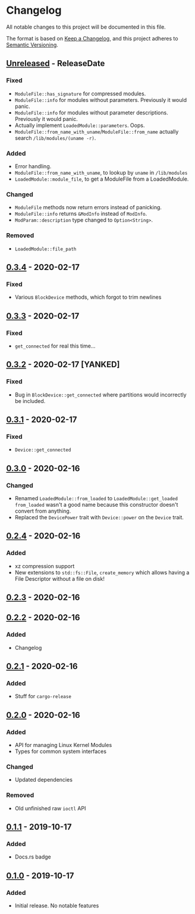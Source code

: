# Changelog

All notable changes to this project will be documented in this file.

The format is based on [Keep a Changelog](https://keepachangelog.com/en/1.1.0/),
and this project adheres to [Semantic Versioning](https://semver.org/spec/v2.0.0.html).

<!-- next-header -->

## [Unreleased] - ReleaseDate

### Fixed

- `ModuleFile::has_signature` for compressed modules.
- `ModuleFile::info` for modules without parameters. Previously it would panic.
- `ModuleFile::info` for modules without parameter descriptions. Previously it would panic.
- Actually implement `LoadedModule::parameters`. Oops.
- `ModuleFile::from_name_with_uname`/`ModuleFile::from_name` actually search `/lib/modules/(uname -r)`.

### Added

- Error handling.
- `ModuleFile::from_name_with_uname`, to lookup by `uname` in `/lib/modules`
- `LoadedModule::module_file`, to get a ModuleFile from a LoadedModule.

### Changed

- `ModuleFile` methods now return errors instead of panicking.
- `ModuleFile::info` returns `&ModInfo` instead of `ModInfo`.
- `ModParam::description` type changed to `Option<String>`.

### Removed

- `LoadedModule::file_path`

## [0.3.4] - 2020-02-17

### Fixed

- Various `BlockDevice` methods, which forgot to trim newlines

## [0.3.3] - 2020-02-17

### Fixed

- `get_connected` for real this time...

## [0.3.2] - 2020-02-17 [YANKED]

### Fixed

- Bug in `BlockDevice::get_connected` where partitions would incorrectly
  be included.

## [0.3.1] - 2020-02-17

### Fixed

- `Device::get_connected`

## [0.3.0] - 2020-02-16

### Changed

- Renamed `LoadedModule::from_loaded` to `LoadedModule::get_loaded`
  `from_loaded` wasn't a good name because this constructor doesn't
  convert from anything.
- Replaced the `DevicePower` trait with `Device::power` on the `Device` trait.

## [0.2.4] - 2020-02-16

### Added

- xz compression support
- New extensions to `std::fs::File`,
  `create_memory` which allows having a File Descriptor without a file on disk!

## [0.2.3] - 2020-02-16

## [0.2.2] - 2020-02-16

### Added

- Changelog

## [0.2.1] - 2020-02-16

### Added

- Stuff for `cargo-release`

## [0.2.0] - 2020-02-16

### Added

- API for managing Linux Kernel Modules
- Types for common system interfaces

### Changed

- Updated dependencies

### Removed

- Old unfinished raw `ioctl` API

## [0.1.1] - 2019-10-17

### Added

- Docs.rs badge

## [0.1.0] - 2019-10-17

### Added

- Initial release. No notable features

<!-- next-url -->
[Unreleased]: https://github.com/DianaNites/linapi/compare/v0.3.4...HEAD
[0.3.4]: https://github.com/DianaNites/linapi/compare/v0.3.3...v0.3.4
[0.3.3]: https://github.com/DianaNites/linapi/compare/v0.3.2...v0.3.3
[0.3.2]: https://github.com/DianaNites/linapi/compare/v0.3.1...v0.3.2
[0.3.1]: https://github.com/DianaNites/linapi/compare/v0.3.0...v0.3.1
[0.3.0]: https://github.com/DianaNites/linapi/compare/v0.2.4...v0.3.0
[0.2.4]: https://github.com/DianaNites/linapi/compare/v0.2.3...v0.2.4
[0.2.3]: https://github.com/DianaNites/linapi/compare/v0.2.2...v0.2.3
[0.2.2]: https://github.com/DianaNites/linapi/compare/v0.2.1...v0.2.2
[0.2.1]: https://github.com/DianaNites/linapi/compare/v0.2.0...v0.2.1
[0.2.0]: https://github.com/DianaNites/linapi/compare/v0.1.1...v0.2.0
[0.1.1]: https://github.com/DianaNites/linapi/compare/v0.1.0...v0.1.1
[0.1.0]: https://github.com/DianaNites/linapi/releases/tag/v0.1.0
